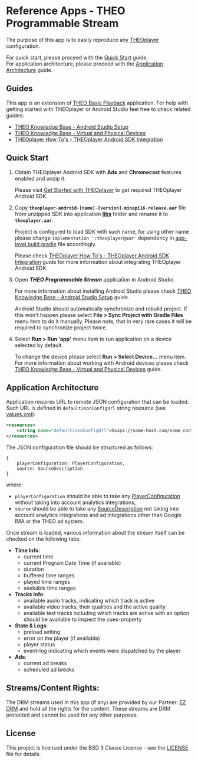 # Reference Apps - THEO Programmable Stream

The purpose of this app is to easily reproduce any [THEOplayer] configuration.

For quick start, please proceed with the [Quick Start](#quick-start) guide.  
For application architecture, please proceed with the [Application Architecture](#application-architecture) guide.

## Guides

This app is an extension of [THEO Basic Playback] application. For help with getting started with
THEOplayer or Android Studio feel free to check related guides:

  * [THEO Knowledge Base - Android Studio Setup]
  * [THEO Knowledge Base - Virtual and Physical Devices]
  * [THEOplayer How To's - THEOplayer Android SDK Integration]


## Quick Start

1. Obtain THEOplayer Android SDK with **Ads** and **Chromecast** features enabled and unzip it.

   Please visit [Get Started with THEOplayer] to get required THEOplayer Android SDK.

2. Copy **`theoplayer-android-[name]-[version]-minapi16-release.aar`** file from unzipped SDK into
   application **[libs]** folder and rename it to **`theoplayer.aar`**.

   Project is configured to load SDK with such name, for using other name please change
   `implementation ':theoplayer@aar'` dependency in [app-level build.gradle] file accordingly.

   Please check [THEOplayer How To's - THEOplayer Android SDK Integration] guide for more information
   about integrating THEOplayer Android SDK.

3. Open _**THEO Programmable Stream**_ application in Android Studio.

   For more information about installing Android Studio please check
   [THEO Knowledge Base - Android Studio Setup] guide.

   Android Studio should automatically synchronize and rebuild project. If this won't happen please
   select **File > Sync Project with Gradle Files** menu item to do it manually. Please note, that
   in very rare cases it will be required to synchronize project twice.

4. Select **Run > Run 'app'** menu item to run application on a device selected by default.

   To change the device please select **Run > Select Device...** menu item. For more information
   about working with Android devices please check [THEO Knowledge Base - Virtual and Physical Devices]
   guide.


## Application Architecture

Application requires URL to remote JSON configuration that can be loaded. Such URL is defined in
`defaultJsonConfigUrl` string resource (see [values.xml]):

```xml
<resources>
    <string name="defaultJsonConfigUrl">hxxps://some-host.com/some_configuration.json</string>
</resources>
```

The JSON configuration file should be structured as follows:

```
{
    playerConfiguration: PlayerConfiguration,
    source: SourceDescription
}
```

where:
  * `playerConfiguration` should be able to take any [PlayerConfiguration] without taking into
    account analytics integrations,
  * `source` should be able to take any [SourceDescription] not taking into account analytics
    integrations and ad integrations other than Google IMA or the THEO ad system.

Once stream is loaded, various information about the stream itself can be checked on the following tabs:

  * **Time Info**:
    * current time
    * current Program Date Time (if available)
    * duration
    * buffered time ranges
    * played time ranges
    * seekable time ranges
  * **Tracks Info**:
    * available audio tracks, indicating which track is active
    * available video tracks, their qualities and the active quality
    * available text tracks including which tracks are active with an option should be available to
      inspect the cues-property
  * **State & Logs**:
    * preload setting
    * error on the player (if available)
    * player status
    * event-log indicating which events were dispatched by the player
  * **Ads**:
    * current ad breaks
    * scheduled ad breaks


## Streams/Content Rights:

The DRM streams used in this app (if any) are provided by our Partner: [EZ DRM] and hold all
the rights for the content. These streams are DRM protected and cannot be used for any other purposes.


## License

This project is licensed under the BSD 3 Clause License - see the [LICENSE] file for details.


[//]: # (Links and Guides reference)
[THEOplayer]: https://www.theoplayer.com/
[THEO Basic Playback]: ../Basic-Playback
[THEO Knowledge Base - Android Studio Setup]: ../Basic-Playback/guides/knowledgebase-android-studio-setup/README.md
[THEO Knowledge Base - Virtual and Physical Devices]: ../Basic-Playback/guides/knowledgebase-virtual-and-physical-devices/README.md
[THEOplayer How To's - THEOplayer Android SDK Integration]: ../Basic-Playback/guides/howto-theoplayer-android-sdk-integration/README.md
[Get Started with THEOplayer]: https://www.theoplayer.com/licensing
[EZ DRM]: https://ezdrm.com/
[PlayerConfiguration]: https://docs.portal.theoplayer.com/docs/api-reference/theoplayer-playerconfiguration
[SourceDescription]: https://docs.portal.theoplayer.com/docs/api-reference/theoplayer-sourcedescription

[//]: # (Project files reference)
[LICENSE]: LICENSE
[libs]: app/libs
[app-level build.gradle]: app/build.gradle
[values.xml]: app/src/main/res/values/values.xml
